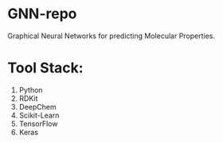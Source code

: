 # GNN-repo
Graphical Neural Networks for predicting Molecular Properties.

# Tool Stack:
1. Python
2. RDKit
3. DeepChem
4. Scikit-Learn
5. TensorFlow
6. Keras
